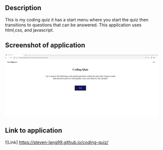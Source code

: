 ## Description

This is my coding quiz it has a start menu where you start the quiz then transitions to questions that can be answered.
This application uses html,css, and javascript.

## Screenshot of application

![Screenshot](./img/Screenshot%202022-06-30%20220726.png)


## Link to application

![Link] https://steven-lang99.github.io/coding-quiz/
